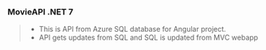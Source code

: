 ### MovieAPI .NET 7

> - This is API from Azure SQL database for Angular project.</br>
> - API gets updates from SQL and SQL is updated from MVC webapp </br>
